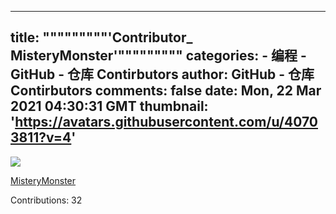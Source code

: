 
---
title: """""""""'Contributor_ MisteryMonster'"""""""""
categories: 
    - 编程
    - GitHub - 仓库 Contirbutors
author: GitHub - 仓库 Contirbutors
comments: false
date: Mon, 22 Mar 2021 04:30:31 GMT
thumbnail: 'https://avatars.githubusercontent.com/u/40703811?v=4'
---

<div>   
<img src="https://avatars.githubusercontent.com/u/40703811?v=4" referrerpolicy="no-referrer"><p><a href="https://github.com/MisteryMonster">MisteryMonster</a></p><p>Contributions: 32</p>  
</div>
            
